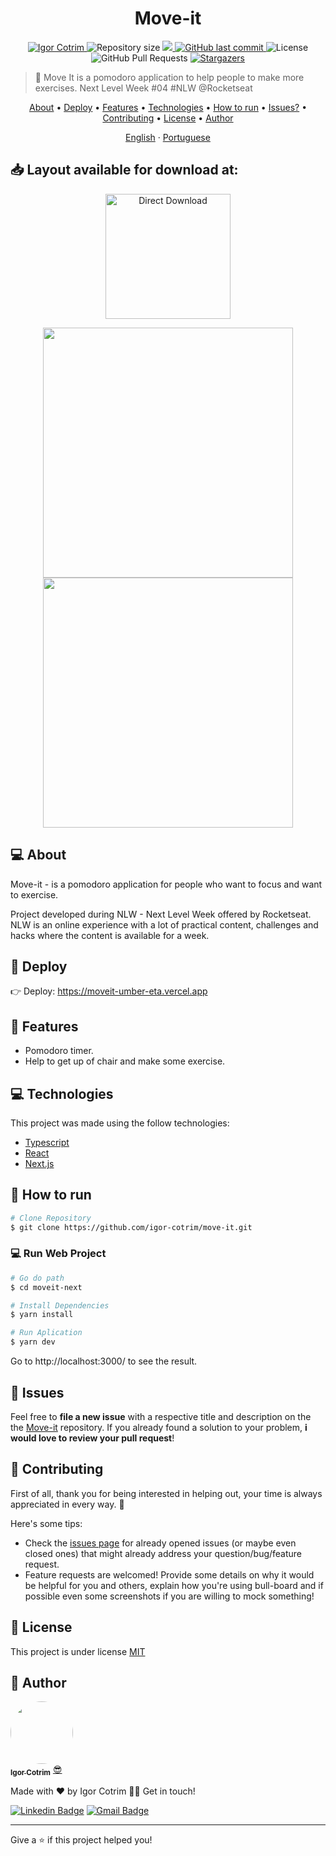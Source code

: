 <h1 align="center"> Move-it </h1>

<p align="center">	
   <a href="https://www.linkedin.com/in/igorcotrim/">
      <img alt="Igor Cotrim" src="https://img.shields.io/badge/-Igorcotrim-5965e0?style=flat&logo=Linkedin&logoColor=white" />
   </a>
  <img alt="Repository size" src="https://img.shields.io/github/repo-size/igor-cotrim/move-it?color=5863d2">

  <a aria-label="Completed" href="https://nextlevelweek.com/episodios/react/1/edicao/4">
    <img src="https://img.shields.io/badge/Move.It-NLW 4-5965e0?logo=data:image/png;base64,iVBORw0KGgoAAAANSUhEUgAAABAAAAAQCAMAAAAoLQ9TAAAALVBMVEVHcExxWsF0XMJzXMJxWcFsUsD///9jRrzY0u6Xh9Gsn9n39fyMecy0qd2bjNJWBT0WAAAABHRSTlMA2Do606wF2QAAAGlJREFUGJVdj1cWwCAIBLEsRU3uf9xobDH8+GZwUYi8i6ucJwrxKE+7D0G9Q4vlYqtmCSjndr4CgCgzlyFgfKfKCVO0LrPKjmiqMxGXkJwNnXskqWG+1oSM+BSwD8f29YLNjvx/OQrn+g99oQSoNmt3PgAAAABJRU5ErkJggg=="></img>
  </a>
  <a href="https://github.com/igor-cotrim/move-it/commits/main">
    <img alt="GitHub last commit" src="https://img.shields.io/github/last-commit/igor-cotrim/move-it?color=5863d2">
  </a> 
  <img alt="License" src="https://img.shields.io/badge/license-MIT-5965e0">
  <img alt="GitHub Pull Requests" src="https://img.shields.io/github/issues-pr/igor-cotrim/move-it?color=5863d2" />
  <a href="https://github.com/igor-cotrim/move-it/stargazers">
    <img alt="Stargazers" src="https://img.shields.io/github/stars/igor-cotrim/move-it?color=5863d2&logo=github">
  </a>
</p>

> :rocket: Move It is a pomodoro application to help people to make more exercises. Next Level Week #04 #NLW @Rocketseat

<p align="center">
 <a href="#-about">About</a> •
 <a href="#eyes-deploy">Deploy</a> •
 <a href="#rocket-features">Features</a> • 
 <a href="#computer-technologies">Technologies</a> • 
 <a href="#construction_worker-how-to-run">How to run</a> • 
 <a href="#bug-issues">Issues?</a> • 
 <a href="#tada-contributing">Contributing</a> • 
 <a href="#closed_book-license">License</a> • 
 <a href="#-author">Author</a>
</p>

<p align="center">
    <a href="README.md">English</a>
    ·
    <a href="README-pt.md">Portuguese</a>
 </p>

<h2 align="left"> 📥 Layout available for download at: </h2>
<p align="center">
    <a title="Download .fig Web" href="https://www.figma.com/file/ge20pu3ofMOKoliUyKx1Nl/?viewer=1&node-id=160:2761">
        <img alt="Direct Download" src="https://img.shields.io/badge/Download Web-black?style=flat-square&logo=figma&logoColor=red" width="200px" />
    </a>
</p>

<div align="center">
 
   <img src="https://user-images.githubusercontent.com/50390408/114178616-5a669500-9914-11eb-9d25-92a9d261fac8.png" width="400px" align="center">
   <img src="https://user-images.githubusercontent.com/50390408/114184946-833e5880-991b-11eb-9932-83cb522374b0.png" width="400px" align="center">

</div>

## 💻 About

Move-it - is a pomodoro application for people who want to focus and want to exercise.

Project developed during NLW - Next Level Week offered by Rocketseat. NLW is an online experience with a lot of practical content,
challenges and hacks where the content is available for a week.

## :eyes: Deploy
👉  Deploy: https://moveit-umber-eta.vercel.app


## :rocket: Features

* Pomodoro timer.
* Help to get up of chair and make some exercise.

## :computer: Technologies
This project was made using the follow technologies:

* [Typescript](https://www.typescriptlang.org/)      
* [React](https://reactjs.org/)      
* [Next.js](https://nextjs.org/)      
     

## :construction_worker: How to run
```bash
# Clone Repository
$ git clone https://github.com/igor-cotrim/move-it.git
```

### 💻 Run Web Project

```bash
# Go do path
$ cd moveit-next

# Install Dependencies
$ yarn install

# Run Aplication
$ yarn dev
```
Go to http://localhost:3000/ to see the result.


## :bug: Issues

Feel free to **file a new issue** with a respective title and description on the the [Move-it](https://github.com/igor-cotrim/move-it/issues) repository. If you already found a solution to your problem, **i would love to review your pull request**!

## :tada: Contributing
First of all, thank you for being interested in helping out, your time is always appreciated in every way. :100:

Here's some tips:

* Check the [issues page](https://github.com/igor-cotrim/move-it/issues) for already opened issues (or maybe even closed ones) that might already address your question/bug/feature request.
* Feature requests are welcomed! Provide some details on why it would be helpful for you and others, explain how you're using bull-board and if possible even some screenshots if you are willing to mock something!

## :closed_book: License

This project is under license [MIT](https://choosealicense.com/licenses/mit/)


## 🦸 Author 

<a href="https://www.linkedin.com/in/igorcotrim/">
 <img style="border-radius: 50%;" src="https://avatars2.githubusercontent.com/u/50390408?s=460&u=fa3dad860e7be785755894c2c7f4cbd20ac4b1b0&v=4" width="100px;" alt=""/>
 <br />
 <sub><b>Igor Cotrim</b></sub></a> <a href="https://www.linkedin.com/in/igorcotrim/" title="linkedin">😎</a>


Made with ❤️ by Igor Cotrim 👋🏽 Get in touch!

[![Linkedin Badge](https://img.shields.io/badge/-Igor_Cotrim-blue?style=flat-square&logo=Linkedin&logoColor=white&link=https://www.linkedin.com/in/igorcotrim/)](https://www.linkedin.com/in/igorcotrim/) 
[![Gmail Badge](https://img.shields.io/badge/-igorcotrim.dev@gmail.com-c14438?style=flat-square&logo=Gmail&logoColor=white&link=mailto:igorcotrim.dev@gmail.com)](mailto:igorcotrim.dev@gmail.com)

---


Give a ⭐️ if this project helped you!

